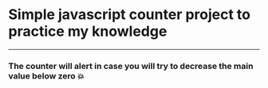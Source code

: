 # Simple javascript counter project to practice my knowledge
<hr>

### The counter will alert in case you will try to decrease the main value below zero :boom:
